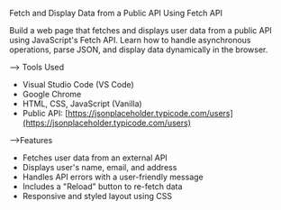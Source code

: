 Fetch and Display Data from a Public API Using Fetch API

Build a web page that fetches and displays user data from a public API using JavaScript's Fetch API. Learn how to handle asynchronous operations, parse JSON, and display data dynamically in the browser.


--> Tools Used

- Visual Studio Code (VS Code)
- Google Chrome 
- HTML, CSS, JavaScript (Vanilla)
- Public API: [https://jsonplaceholder.typicode.com/users](https://jsonplaceholder.typicode.com/users)



-->Features

- Fetches user data from an external API
- Displays user's name, email, and address
- Handles API errors with a user-friendly message
- Includes a "Reload" button to re-fetch data
- Responsive and styled layout using CSS



